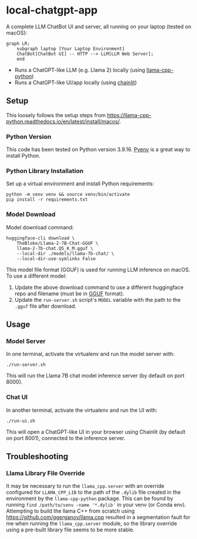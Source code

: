 # local-chatgpt-app

A complete LLM ChatBot UI and server, all running on your laptop (tested on macOS):

```mermaid
graph LR;
    subgraph laptop [Your Laptop Environment]
    ChatBot[ChatBot UI] -- HTTP --> LLM[LLM Web Server];
    end
```

 - Runs a ChatGPT-like LLM (e.g. Llama 2) locally (using [llama-cpp-python](https://github.com/abetlen/llama-cpp-python))
 - Runs a ChatGPT-like UI/app locally (using [chainlit](https://github.com/Chainlit/chainlit))

## Setup

This loosely follows the setup steps from https://llama-cpp-python.readthedocs.io/en/latest/install/macos/.

### Python Version

This code has been tested on Python version 3.9.16. [Pyenv](https://github.com/pyenv/pyenv) is a great way to
install Python.

### Python Library Installation

Set up a virtual environment and install Python requirements:

```
python -m venv venv && source venv/bin/activate
pip install -r requirements.txt
```

### Model Download

Model download command:
```
huggingface-cli download \
    TheBloke/Llama-2-7B-Chat-GGUF \
    llama-2-7b-chat.Q5_K_M.gguf \
    --local-dir ./models/llama-7b-chat/ \
    --local-dir-use-symlinks False
```

This model file format (GGUF) is used for running LLM inference on macOS.
To use a different model:
 1. Update the above download command to use a different huggingface repo
    and filename (must be in [GGUF](https://huggingface.co/models?sort=modified&search=gguf) format).
 3. Update the `run-server.sh` script's `MODEL` variable with the path to the `.gguf` file after download.

## Usage

### Model Server

In one terminal, activate the virtualenv and run the model server with:
```
./run-server.sh
```

This will run the Llama 7B chat model inference server (by default on port 8000).

### Chat UI

In another terminal, activate the virtualenv and run the UI with:
```
./run-ui.sh
```

This will open a ChatGPT-like UI in your browser using Chainlit (by default on port 8001),
connected to the inference server.

## Troubleshooting

### Llama Library File Override

It may be necessary to run the `llama_cpp.server` with an override configured for `LLAMA_CPP_LIB`
to the path of the `.dylib` file created in the environment by the `llama-cpp-python` package.
This can be found by running `find /path/to/venv -name '*.dylib'` in your venv (or Conda env).
Attempting to build the llama C++ from scratch using https://github.com/ggerganov/llama.cpp resulted in
a segmentation fault for me when running the `llama_cpp.server` module, so the library override
using a pre-built library file seems to be more stable.
